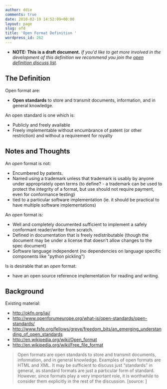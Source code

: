 ```yaml
---
author: ddie
comments: true
date: 2010-02-19 14:52:09+00:00
layout: page
slug: ofd
title: 'Open Format Definition '
wordpress_id: 262
---
```


 * **NOTE: This is a draft document.** *If you'd like to get more involved in the development of this definition we recommend you join the [open definition discuss list](http://lists.okfn.org/mailman/listinfo/od-discuss).*

## The Definition 

Open format are:

  * **Open standards** to store and transmit documents, information, and in general knowledge.

An open standard is one which is:

  * Publicly and freely available
  * Freely implementable without encumbrance of patent (or other restriction) and without a requirement for royalty

## Notes and Thoughts 

An *open* format is not:

 * Encumbered by patents.
 * Named using a trademark unless that trademark is usably by anyone under appropriately open terms (to define? - a trademark can be used to protect the integrity of a format, but use should not require payment, even for conformance testing)
 * tied to a particular software implementation (ie. it should be practical to have multiple software implementations)

An *open* format is:

 * Well and completely documented sufficient to implement a safely conformant reader/writer from scratch.
 * Defined in documentation that is freely redistributable (though the document may be under a license that doesn't allow changes to the spec document)
 * Software language independent (no dependencies on language specific components like "python pickling")

Is is desirable that an *open* format:

 * have an open source reference implementation for reading and writing.

## Background 

Existing material:

  * http://okfn.org/iai/
  * http://www.openforumeurope.org/what-is/open-standards/open-standards/
  * http://www.fsfe.org/fellows/greve/freedom_bits/an_emerging_understanding_of_open_standards
  * http://en.wikipedia.org/wiki/Open_format
  * http://en.wikipedia.org/wiki/Free_file_format 

> Open formats are open standards to store and transmit documents, information, and in general knowledge. 
Examples of open formats are HTML and XML. It may be sufficient to discuss just “standards” in general, as 
standard formats are just a particular form of standard. However, since formats play a very important role, 
it is worthwhile to consider them explicitly in the rest of the discussion. [source:  ]

